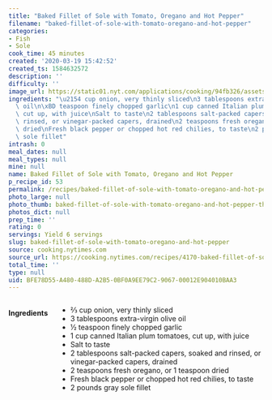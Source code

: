 ```yaml
---
title: "Baked Fillet of Sole with Tomato, Oregano and Hot Pepper"
filename: "baked-fillet-of-sole-with-tomato-oregano-and-hot-pepper"
categories:
- Fish
- Sole
cook_time: 45 minutes
created: '2020-03-19 15:42:52'
created_ts: 1584632572
description: ''
difficulty: ''
image_url: https://static01.nyt.com/applications/cooking/94fb326/assets/NYTCookingLogo.png
ingredients: "\u2154 cup onion, very thinly sliced\n3 tablespoons extra-virgin olive\
  \ oil\n\xBD teaspoon finely chopped garlic\n1 cup canned Italian plum tomatoes,\
  \ cut up, with juice\nSalt to taste\n2 tablespoons salt-packed capers, soaked and\
  \ rinsed, or vinegar-packed capers, drained\n2 teaspoons fresh oregano, or 1 teaspoon\
  \ dried\nFresh black pepper or chopped hot red chilies, to taste\n2 pounds gray\
  \ sole fillet"
intrash: 0
meal_dates: null
meal_types: null
mine: null
name: Baked Fillet of Sole with Tomato, Oregano and Hot Pepper
p_recipe_id: 53
permalink: /recipes/baked-fillet-of-sole-with-tomato-oregano-and-hot-pepper
photo_large: null
photo_thumb: baked-fillet-of-sole-with-tomato-oregano-and-hot-pepper-thumb.jpg
photos_dict: null
prep_time: ''
rating: 0
servings: Yield 6 servings
slug: baked-fillet-of-sole-with-tomato-oregano-and-hot-pepper
source: cooking.nytimes.com
source_url: https://cooking.nytimes.com/recipes/4170-baked-fillet-of-sole-with-tomato-oregano-and-hot-pepper?action=click&module=Global%20Search%20Recipe%20Card&pgType=search&rank=25
total_time: ''
type: null
uid: BFE78D55-A480-488D-A2B5-0BF0A9EE79C2-9067-00012E904010BAA3
---
```

<div class="large-8 medium-7 columns" id="writeup">	</div><!-- #writeup -->
</div><!-- #row-one -->
<div class="row" id="row-two">	<div class="medium-4 small-5 columns" id="ingredients"><h4>Ingredients</h4><div class="box box-ingredients content"><ul>
<li>⅔ cup onion, very thinly sliced</li>
<li>3 tablespoons extra-virgin olive oil</li>
<li>½ teaspoon finely chopped garlic</li>
<li>1 cup canned Italian plum tomatoes, cut up, with juice</li>
<li>Salt to taste</li>
<li>2 tablespoons salt-packed capers, soaked and rinsed, or vinegar-packed capers, drained</li>
<li>2 teaspoons fresh oregano, or 1 teaspoon dried</li>
<li>Fresh black pepper or chopped hot red chilies, to taste</li>
<li>2 pounds gray sole fillet</li>
</ul>
</div>	</div>	<div class="medium-6 small-7 columns" id="directions">	</div>